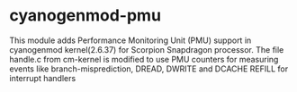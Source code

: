 # cyanogenmod-pmu
This module adds Performance Monitoring Unit (PMU) support in cyanogenmod kernel(2.6.37) for Scorpion Snapdragon processor. The file handle.c from cm-kernel is modified to use PMU counters for measuring events like branch-misprediction, DREAD, DWRITE and  DCACHE REFILL for interrupt handlers
